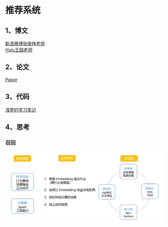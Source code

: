 # 推荐系统

## 1、博文
[新浪微博张俊林老师](https://zhuanlan.zhihu.com/p/58160982)<br>
[Hulu王喆老师](https://zhuanlan.zhihu.com/p/64200072)

## 2、论文
[Paper](https://github.com/zy-fang/Recomm/Paper)
## 3、代码
[浅梦的学习笔记](https://github.com/shenweichen)
## 4、思考
### 召回
![召回](https://github.com/zy-fang/Recomm/blob/main/File/recall.png)
